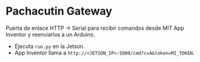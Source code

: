 # Pachacutin Gateway
Puerta de enlace HTTP -> Serial para recibir comandos desde MIT App Inventor y reenviarlos a un Arduino.
- Ejecuta `run.py` en la Jetson.
- App Inventor llama a `http://<JETSON_IP>:5000/cmd?c=A&token=MI_TOKEN`.

